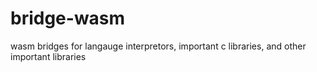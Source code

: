 # bridge-wasm
wasm bridges for langauge interpretors, important c libraries, and other important libraries
